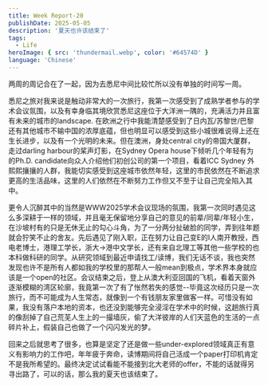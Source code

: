 ```yaml
---
title: Week Report-20
publishDate: 2025-05-05
description: '夏天也许该结束了'
tags:
  - Life
heroImage: { src: 'thundermail.webp', color: '#64574D' }
language: 'Chinese'
---
```

两周的周记合在了一起，因为去悉尼中间比较忙所以没有单独的时间写一周。

悉尼之旅对我来说是触动非常大的一次旅行，我第一次感受到了成熟学者参与的学术会议氛围，以及有幸身临其境欣赏悉尼这座位于大洋洲一隅的，充满活力并且富有未来的城市的landscape. 在欧洲之行中我能清楚感受到了日内瓦/苏黎世/巴黎还有其他城市不输中国的浓厚底蕴，但也明显可以感受到这些小城很难说得上还在生长进步，以及有一个光明的未来。但在澳洲，身处central city的帝国大厦群，走过darling harbour的桨声灯影，在Sydney Opera house下倾听几个年轻有为的Ph.D. candidate向众人介绍他们初创公司的第一个项目，看着ICC Sydney 外熙熙攘攘的人群，我能切实感受到这座城市依然年轻，这里的市民依然在不断追求更高的生活品味，这里的人们依然在不断努力工作但又不至于让自己完全陷入其中。

更令人沉醉其中的当然是WWW2025学术会议现场的氛围，我第一次同时遇见这么多深耕于一样的领域，并且毫无保留地分享自己的意见的前辈/同辈/年轻小生，在沙坡村有的只是无休无止的勾心斗角，为了一分两分扯破脸的同学，弄到往年题就会狞笑不止的舍友。先后遇见了刚入职，正在努力让自己变E的I人南开教授，西电老博士，港理工学长，浙大->港中文学长，还有来自北理工等其他一些学校的也本科做科研的同学。从研究领域到最近申请找工/读博，我们无话不谈，我也突然发现也许不是所有人都如我的学校里的那帮人一般mean到极点，学术界本身就应该是一个open的社区。会议结束之后，登上从澳大利亚回国的飞机，看着天窗外逐渐模糊的湾区轮廓，我竟第一次了有了怅然若失的感觉--毕竟这次经历只是一次旅行，而不可能成为人生常态，就像到一个有钱朋友家里做客一样。可惜没有如果，我没有落户本地的资本，也还没到能够完全浸淫在学术中的时候，这趟旅行真的像刮掉了自己荒芜人生上的一撮墙灰，偷了大洋彼岸的人们天蓝色的生活的一点碎片补上，假装自己也做了一个闪闪发光的梦。

回来之后就思考了很多，也算是坚定了还是做一些under-explored领域真正有意义有影响力的工作吧，年年疲于奔命，读博期间将自己活成一个paper打印机肯定不是我所希望的。最终决定试试看能不能接到北大老师的offer，不能的话就得另寻出路了，可以的话，那么我的夏天也该结束了。